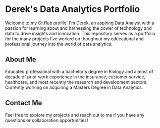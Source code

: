 # Derek's Data Analytics Portfolio

Welcome to my GitHub profile! I'm Derek, an aspiring Data Analyst with a passion for learning about and harnessing the power of technology and data to drive insights and innovation. This repository serves as a portfolio for the many projects I've worked on thoughout my educational and professional journey into the world of data analytics.

## About Me

Educated professional with a bachelor's degree in Biology and almost of decade of prior work experience in the insurance, customer service, healthcare, and most recently the research and development sectors.  Currently working on acquiring a Masters Degree in Data Analytics.  

## Contact Me

Feel free to explore my projects and reach out to me if you have any questions or collaboration opportunities!
